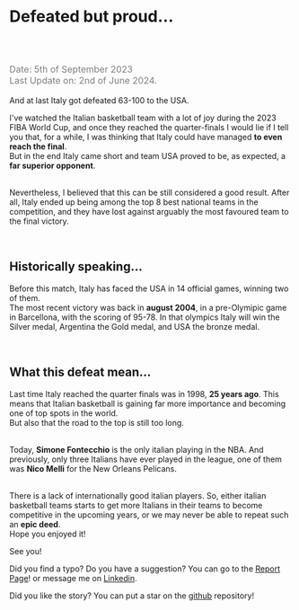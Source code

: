 # Defeated but proud...
<br /><br />

<span class="date"> Date: 5th of September 2023 </span> <br />
<span class="date">Last Update on: 2nd of June 2024.</span><br /><br />
And at last Italy got defeated 63-100 to the USA. <br />

I've watched the Italian basketball team with a lot of joy during the 2023 FIBA World Cup, and once they reached the quarter-finals I would lie if I tell you that, for a while, I was thinking that Italy could have managed **to even reach the final**.<br />
But in the end Italy came short and team USA proved to be, as expected, a **far superior opponent**.<br /><br />

Nevertheless, I believed that this can be still considered a good result. After all, Italy ended up being among the top 8 best national teams in the competition, and they have lost against arguably the most favoured team to the final victory.

<br />

## Historically speaking... 
Before this match, Italy has faced the USA in 14 official games, winning two of them.<br /> 
The most recent victory was back in **august 2004**,  in a pre-Olymipic game in Barcellona, with the scoring of 95-78. In that olympics Italy will win the Silver medal, Argentina the Gold medal, and USA the bronze medal.

<br />

## What this defeat mean...
Last time Italy reached the quarter finals was in 1998, **25 years ago**. This means that Italian basketball is gaining far more importance and becoming one of top spots in the world.<br />
But also that the road to the top is still too long.<br /><br />

Today, **Simone Fontecchio** is the only italian playing in the NBA. And previously, only three Italians have ever played in the league, one of them was **Nico Melli** for the New Orleans Pelicans. <br /><br />

There is a lack of internationally good italian players. So, either italian basketball teams starts to get more Italians in their teams to become competitive in the upcoming years, or we may never be able to repeat such an **epic deed**. <br />
Hope you enjoyed it!


See you!
<br />

Did you find a typo? Do you have a suggestion? You can go to the <a href="https://github.com/Gabri432/angular-personal-website/issues/new" target="_blank" title="Go to the Github repository">Report Page</a>! or message me on <a href="https://www.linkedin.com/in/gabriele-gatti-87b321190/" target="_blank" title="Go to my Linkeding profile">Linkedin</a>.

Did you like the story? You can put a star on the <a href="https://github.com/Gabri432/angular-personal-website/" target="_blank" title="Go to the Github repository">github</a> repository!


<style>
.date {
    color: grey;
    font-size: 16px
}
</style>